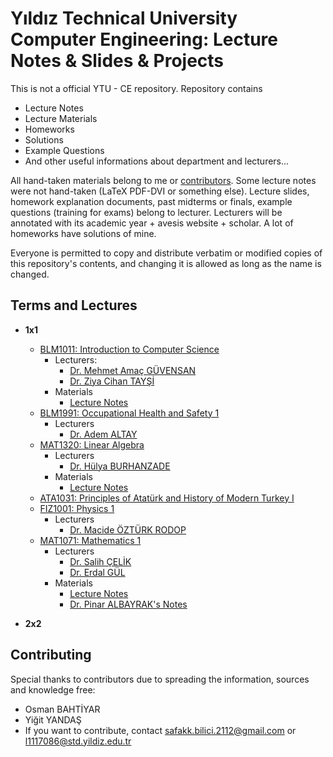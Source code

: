 # Yıldız Technical University Computer Engineering: Lecture Notes & Slides & Projects

This is not a official YTU - CE repository. Repository contains

- Lecture Notes
- Lecture Materials
- Homeworks
- Solutions
- Example Questions
- And other useful informations about department and lecturers...

All hand-taken materials belong to me or [contributors](https://github.com/safakkbilici/YTU-CE/blob/master/contributors.txt). Some lecture notes were not hand-taken (LaTeX PDF-DVI or something else). Lecture slides, homework explanation documents, past midterms or finals, example questions (training for exams) belong to lecturer. Lecturers will be annotated with its academic year + avesis website + scholar. A lot of homeworks have solutions of mine.

Everyone is permitted to copy and distribute verbatim or modified copies of this repository's contents, and changing it is allowed as long as the name is changed. 

## Terms and Lectures
- **1x1**

  * [BLM1011: Introduction to Computer Science](http://www.bologna.yildiz.edu.tr/index.php?r=course/view&id=9450&aid=3)
    * Lecturers:
       * [Dr. Mehmet Amaç GÜVENSAN](https://avesis.yildiz.edu.tr/amac)
       * [Dr. Ziya Cihan TAYŞİ](https://avesis.yildiz.edu.tr/cihan)
    * Materials
       * [Lecture Notes](https://github.com/safakkbilici/YTU-CE/blob/master/1x1/BLM1011%20-%20Introduction%20to%20Computer%20Science/Lecture%20.pdf)
  * [BLM1991: Occupational Health and Safety 1](http://www.bologna.yildiz.edu.tr/index.php?r=course/view&id=9454&aid=3)
    * Lecturers
       * [Dr. Adem ALTAY](https://avesis.yildiz.edu.tr/aaltay/dokumanlar)
  * [MAT1320: Linear Algebra](http://www.bologna.yildiz.edu.tr/index.php?r=course/view&id=1006&aid=3)
    * Lecturers
       * [Dr. Hülya BURHANZADE](https://avesis.yildiz.edu.tr/hulyab)
    * Materials
       * [Lecture Notes](https://github.com/safakkbilici/YTU-CE/blob/master/1x1/MAT1320%20-%20Linear%20Algebra/Notes.pdf)
  * [ATA1031: Principles of Atatürk and History of Modern Turkey I](http://www.bologna.yildiz.edu.tr/index.php?r=course/view&id=3298&aid=3)
  * [FIZ1001: Physics 1](http://www.bologna.yildiz.edu.tr/index.php?r=course/view&id=1820&aid=3)
    * Lecturers
      * [Dr. Macide ÖZTÜRK RODOP](https://avesis.yildiz.edu.tr/mcrodop/deneyim)
  * [MAT1071: Mathematics 1](http://www.bologna.yildiz.edu.tr/index.php?r=course/view&id=1820&aid=3)
    * Lecturers
      * [Dr. Salih ÇELİK](https://avesis.yildiz.edu.tr/sacelik)
      * [Dr. Erdal GÜL](https://avesis.yildiz.edu.tr/gul)
    * Materials
      * [Lecture Notes](https://github.com/safakkbilici/YTU-CE/blob/master/1x1/MAT1071%20-%20Mathematics%201/Notes.pdf)
      * [Dr. Pinar ALBAYRAK's Notes](https://github.com/safakkbilici/YTU-CE/tree/master/1x1/MAT1071%20-%20Mathematics%201%20/P%C4%B1nar%20Albayrak%20Avesis)
      
- **2x2**
## Contributing

Special thanks to contributors due to spreading the information, sources and knowledge free:

- Osman BAHTİYAR 
- Yiğit YANDAŞ
- If you want to contribute, contact safakk.bilici.2112@gmail.com or l1117086@std.yildiz.edu.tr

